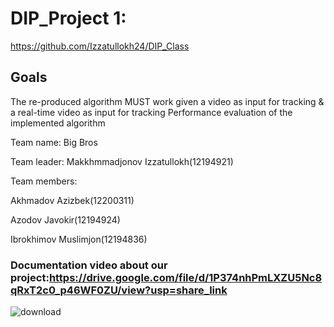 # DIP_Project 1:
https://github.com/Izzatullokh24/DIP_Class

## Goals
The re-produced algorithm MUST work given a video as input 
for tracking & a real-time video as input for tracking
Performance evaluation of the implemented algorithm

Team name: Big Bros

Team leader: Makkhmmadjonov Izzatullokh(12194921)

Team members:

Akhmadov Azizbek(12200311)

Azodov Javokir(12194924)

Ibrokhimov Muslimjon(12194836)

### Documentation video about our project:https://drive.google.com/file/d/1P374nhPmLXZU5Nc8qRxT2c0_p46WF0ZU/view?usp=share_link
![download](https://user-images.githubusercontent.com/86156093/204285134-18c4f652-3b34-4d35-975a-bb401e510368.jpg)
